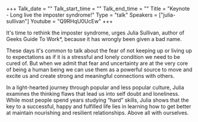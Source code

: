 +++
Talk_date = ""
Talk_start_time = ""
Talk_end_time = ""
Title = "Keynote - Long live the imposter syndrome!"
Type = "talk"
Speakers = ["julia-sullivan"]
Youtube = "Q9RHqU0UcEw"
+++

It's time to rethink the imposter syndrome, urges Julia Sullivan, author of Geeks Guide To Work*, because it has wrongly been given a bad name.  

These days it's common to talk about the fear of not keeping up or living up to expectations as if it is a stressful and lonely condition we need to be cured of. But when we admit that fear and uncertainty are at the very core of being a human being we can use them as a powerful source to move and excite us and create strong and meaningful connections with others.     

In a light-hearted journey through popular and less popular culture, Julia examines the thinking flaws that lead us into self doubt and loneliness. While most people spend years studying “hard” skills, Julia shows that the key to a successful, happy and fulfilled life lies in learning how to get better at maintain nourishing and resilient relationships. Above all with ourselves. 

